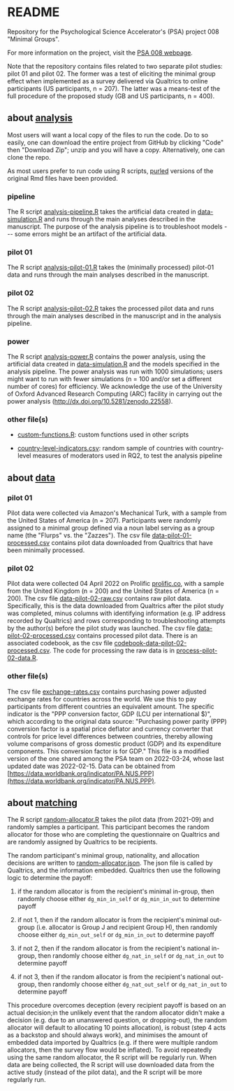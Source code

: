 # README #

Repository for the Psychological Science Accelerator's (PSA) project
008 "Minimal Groups".

For more information on the project, visit the [PSA 008
webpage](https://psysciacc.org/psa-008-project-information/).

Note that the repository contains files related to two separate pilot
studies: pilot 01 and pilot 02. The former was a test of eliciting the
minimal group effect when implemented as a survey delivered via
Qualtrics to online participants (US participants, n = 207). The
latter was a means-test of the full procedure of the proposed study
(GB and US participants, n = 400).

## about [analysis](./analysis) ##

Most users will want a local copy of the files to run the code. Do to
so easily, one can download the entire project from GitHub by clicking
"Code" then "Download Zip"; unzip and you will have a
copy. Alternatively, one can clone the repo.

As most users prefer to run code using R scripts,
[purled](https://bookdown.org/yihui/rmarkdown-cookbook/purl.html)
versions of the original Rmd files have been provided.

### pipeline

The R script [analysis-pipeline.R](./analysis/analysis-pipeline.R)
 takes the artificial data created in
 [data-simulation.R](./analysis/data-simulation.R) and runs through
 the main analyses described in the manuscript. The purpose of the
 analysis pipeline is to troubleshoot models --- some errors might be
 an artifact of the artificial data.

### pilot 01

The R script [analysis-pilot-01.R](./analysis/analysis-pilot-01.R)
 takes the (minimally processed) pilot-01 data and runs through the
 main analyses described in the manuscript.

### pilot 02

The R script [analysis-pilot-02.R](./analysis/analysis-pilot-02.R)
 takes the processed pilot data and runs through the main analyses
 described in the manuscript and in the analysis pipeline.

### power

The R script [analysis-power.R](./analysis/analysis-power.R) contains
the power analysis, using the artificial data created in
[data-simulation.R](./analysis/data-simulation.R) and the models
specified in the analysis pipeline. The power analysis was run with
1000 simulations; users might want to run with fewer simulations (n =
100 and/or set a different number of cores) for efficiency. We
acknowledge the use of the University of Oxford Advanced Research
Computing (ARC) facility in carrying out the power analysis
(http://dx.doi.org/10.5281/zenodo.22558).

### other file(s)

- [custom-functions.R](./analysis/custom-functions.R): custom
  functions used in other scripts

- [country-level-indicators.csv](./analysis/custom-functions.R):
random sample of countries with country-level measures of moderators
used in RQ2, to test the analysis pipeline

## about [data](./data) ##

### pilot 01

Pilot data were collected via Amazon's Mechanical Turk, with a sample
from the United States of America (n = 207). Participants were
randomly assigned to a minimal group defined via a noun label serving
as a group name (the "Flurps" vs. the "Zazzes"). The csv file
[data-pilot-01-processed.csv](./data/data-pilot-01-processed.csv)
contains pilot data downloaded from Qualtrics that have been minimally
processed.

### pilot 02

Pilot data were collected 04 April 2022 on Prolific
[prolific.co](www.prolific.co), with a sample from the United Kingdom
(n = 200) and the United States of America (n = 200). The csv file
[data-pilot-02-raw.csv](./data/data-pilot-02-raw.csv) contains raw
pilot data. Specifically, this is the data downloaded from Qualtrics
after the pilot study was completed, minus columns with identifying
information (e.g. IP address recorded by Qualtrics) and rows
corresponding to troubleshooting attempts by the author(s) before the
pilot study was launched. The csv file
[data-pilot-02-processed.csv](./data/data-pilot-02-processed.csv)
contains processed pilot data. There is an associated codebook, as the
csv file
[codebook-data-pilot-02-processed.csv](./data/codebook-data-pilot-02-processed.csv).
The code for processing the raw data is in
[process-pilot-02-data.R](./analysis/process-pilot-02-data.R).

### other file(s)

The csv file [exchange-rates.csv](./data/exchange-rates.csv) contains
purchasing power adjusted exchange rates for countries across the
world. We use this to pay participants from different countries an
equivalent amount. The specific indicator is the "PPP conversion
factor, GDP (LCU per international $)", which according to the
original data source: "Purchasing power parity (PPP) conversion factor
is a spatial price deflator and currency converter that controls for
price level differences between countries, thereby allowing volume
comparisons of gross domestic product (GDP) and its expenditure
components. This conversion factor is for GDP." This file is a
modified version of the one shared among the PSA team on 2022-03-24,
whose last updated date was 2022-02-15. Data can be obtained from
[https://data.worldbank.org/indicator/PA.NUS.PPP](https://data.worldbank.org/indicator/PA.NUS.PPP).

## about [matching](./matching) ##

The R script [random-allocator.R](./matching/random-allocator.R) takes
 the pilot data (from 2021-09) and randomly samples a
 participant. This participant becomes the random allocator for those
 who are completing the questionnaire on Qualtrics and are randomly
 assigned by Qualtrics to be recipients.

The random participant's minimal group, nationality, and allocation
 decisions are written to
 [random-allocator.json](./matching/random-allocator.json). The json
 file is called by Qualtrics, and the information embedded. Qualtrics
 then use the following logic to determine the payoff:

1. if the random allocator is from the recipient's minimal in-group,
 then randomly choose either `dg_min_in_self` or `dg_min_in_out` to
 determine payoff

2. if not 1, then if the random allocator is from the recipient's
 minimal out-group (i.e. allocator is Group J and recipient Group H),
 then randomly choose either `dg_min_out_self` or `dg_min_in_out` to
 determine payoff

3. if not 2, then if the random allocator is from the recipient's
 national in-group, then randomly choose either `dg_nat_in_self` or
 `dg_nat_in_out` to determine payoff

4. if not 3, then if the random allocator is from the recipient's
 national out-group, then randomly choose either `dg_nat_out_self` or
 `dg_nat_in_out` to determine payoff

This procedure overcomes deception (every recipient payoff is based on
an actual decision;in the unlikely event that the random allocator
didn't make a decision (e.g. due to an unanswered question, or
dropping-out), the random allocator will default to allocating 10
points allocation), is robust (step 4 acts as a backstop and should
always work), and minimises the amount of embedded data imported by
Qualtrics (e.g. if there were multiple random allocators, then the
survey flow would be inflated). To avoid repeatedly using the same
random allocator, the R script will be regularly run. When data are
being collected, the R script will use downloaded data from the active
study (instead of the pilot data), and the R script will be more
regularly run.